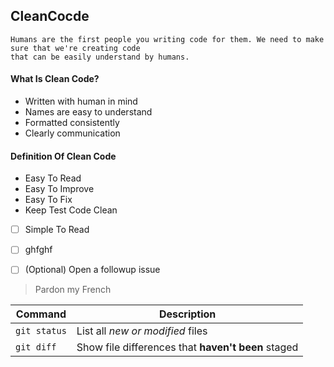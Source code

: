 ## CleanCocde

```
Humans are the first people you writing code for them. We need to make sure that we're creating code 
that can be easily understand by humans. 
```
#### What Is Clean Code?

* Written with human in mind                                              
* Names are easy to understand                                            
* Formatted consistently                                               
* Clearly communication

#### Definition Of Clean Code

* Easy To Read
* Easy To Improve
* Easy To Fix
* Keep Test Code Clean





- [ ] Simple To Read
- [ ] ghfghf


- [ ] \(Optional) Open a followup issue

> Pardon my French

| Command | Description |
| --- | --- |
| `git status` | List all *new or modified* files |
| `git diff` | Show file differences that **haven't been** staged |
